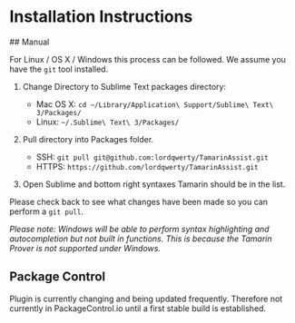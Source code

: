 # Installation Instructions


## Manual

For Linux / OS X / Windows this process can be followed. We assume you have
the `git` tool installed.

1. Change Directory to Sublime Text packages directory:
    + Mac OS X: `cd ~/Library/Application\ Support/Sublime\ Text\ 3/Packages/`
    + Linux: `~/.Sublime\ Text\ 3/Packages/`

2. Pull directory into Packages folder.
    + SSH: `git pull git@github.com:lordqwerty/TamarinAssist.git`
    + HTTPS: `https://github.com/lordqwerty/TamarinAssist.git`

3. Open Sublime and bottom right syntaxes Tamarin should be in the list.

Please check back to see what changes have been made so you can perform a
`git pull`.

*Please note: Windows will be able to perform syntax highlighting and autocompletion but not built in functions. This is because the Tamarin Prover is not supported under Windows.*

## Package Control

Plugin is currently changing and being updated frequently. Therefore not
currently in PackageControl.io until a first stable build is established.
